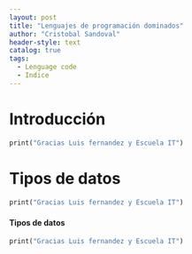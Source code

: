 ```yaml
---
layout: post
title: "Lenguajes de programación dominados"
author: "Cristobal Sandoval"
header-style: text
catalog: true
tags:
  - Lenguage code
  - Indice
---
```


# Introducción

```dart
print("Gracias Luis fernandez y Escuela IT")
```

# Tipos de datos

####

```dart
print("Gracias Luis fernandez y Escuela IT")
```

#### Tipos de datos

```dart
print("Gracias Luis fernandez y Escuela IT")
```
